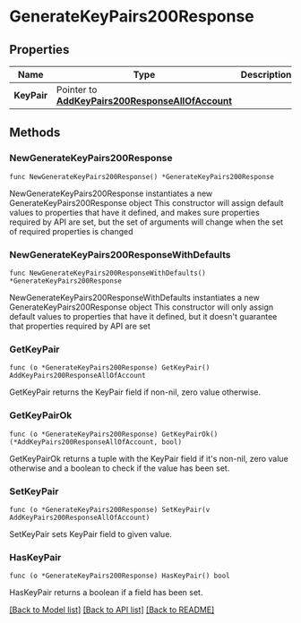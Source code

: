 # GenerateKeyPairs200Response

## Properties

Name | Type | Description | Notes
------------ | ------------- | ------------- | -------------
**KeyPair** | Pointer to [**AddKeyPairs200ResponseAllOfAccount**](AddKeyPairs200ResponseAllOfAccount.md) |  | [optional] 

## Methods

### NewGenerateKeyPairs200Response

`func NewGenerateKeyPairs200Response() *GenerateKeyPairs200Response`

NewGenerateKeyPairs200Response instantiates a new GenerateKeyPairs200Response object
This constructor will assign default values to properties that have it defined,
and makes sure properties required by API are set, but the set of arguments
will change when the set of required properties is changed

### NewGenerateKeyPairs200ResponseWithDefaults

`func NewGenerateKeyPairs200ResponseWithDefaults() *GenerateKeyPairs200Response`

NewGenerateKeyPairs200ResponseWithDefaults instantiates a new GenerateKeyPairs200Response object
This constructor will only assign default values to properties that have it defined,
but it doesn't guarantee that properties required by API are set

### GetKeyPair

`func (o *GenerateKeyPairs200Response) GetKeyPair() AddKeyPairs200ResponseAllOfAccount`

GetKeyPair returns the KeyPair field if non-nil, zero value otherwise.

### GetKeyPairOk

`func (o *GenerateKeyPairs200Response) GetKeyPairOk() (*AddKeyPairs200ResponseAllOfAccount, bool)`

GetKeyPairOk returns a tuple with the KeyPair field if it's non-nil, zero value otherwise
and a boolean to check if the value has been set.

### SetKeyPair

`func (o *GenerateKeyPairs200Response) SetKeyPair(v AddKeyPairs200ResponseAllOfAccount)`

SetKeyPair sets KeyPair field to given value.

### HasKeyPair

`func (o *GenerateKeyPairs200Response) HasKeyPair() bool`

HasKeyPair returns a boolean if a field has been set.


[[Back to Model list]](../README.md#documentation-for-models) [[Back to API list]](../README.md#documentation-for-api-endpoints) [[Back to README]](../README.md)


